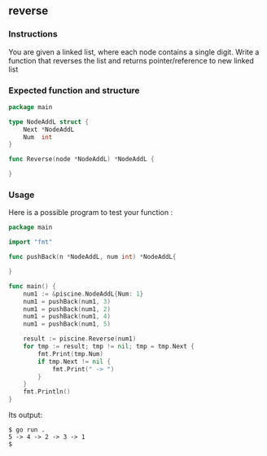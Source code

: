 ## reverse

### Instructions

You are given a linked list, where each node contains a single digit.
Write a function that reverses the list and returns pointer/reference to new linked list

### Expected function and structure

```go
package main

type NodeAddL struct {
	Next *NodeAddL
	Num  int
}

func Reverse(node *NodeAddL) *NodeAddL {

}
```

### Usage

Here is a possible program to test your function :

```go
package main

import "fmt"

func pushBack(n *NodeAddL, num int) *NodeAddL{

}

func main() {
	num1 := &piscine.NodeAddL{Num: 1}
	num1 = pushBack(num1, 3)
	num1 = pushBack(num1, 2)
	num1 = pushBack(num1, 4)
	num1 = pushBack(num1, 5)

	result := piscine.Reverse(num1)
	for tmp := result; tmp != nil; tmp = tmp.Next {
		fmt.Print(tmp.Num)
		if tmp.Next != nil {
			fmt.Print(" -> ")
		}
	}
	fmt.Println()
}
```

Its output:

```console
$ go run .
5 -> 4 -> 2 -> 3 -> 1
$
```
